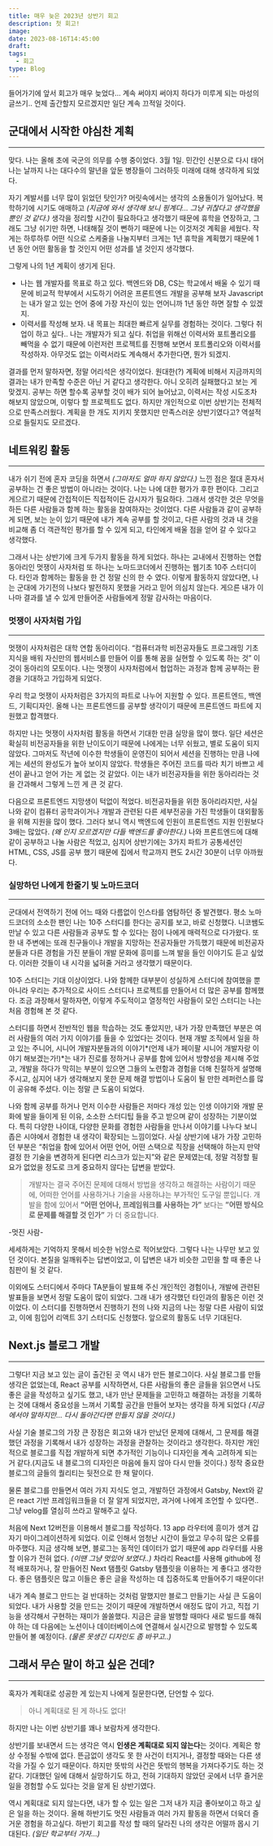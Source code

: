 ```yaml
---
title: 매우 늦은 2023년 상반기 회고
description: 첫 회고!
image:
date: 2023-08-16T14:45:00
draft:
tags:
  - 회고
type: Blog
---
```


들어가기에 앞서 회고가 매우 늦었다… 계속 써야지 써야지 하다가 미루게 되는 마성의 글쓰기.. 언제 출간할지 모르겠지만 일단 계속 끄적일 것이다.

## 군대에서 시작한 야심찬 계획

---

맞다. 나는 올해 초에 국군의 의무를 수행 중이었다. 3월 1일. 민간인 신분으로 다시 태어나는 날까지 나는 대다수의 말년을 앞둔 병장들이 그러하듯 미래에 대해 생각하게 되었다.

자기 계발서를 너무 많이 읽었던 탓인가? 머릿속에서는 생각의 소용돌이가 일어났다. 복학하기에 시기도 애매하고 *(지금에 와서 생각해 보니 핑계다… 그냥 귀찮다고 생각했을 뿐인 것 같다.)* 생각을 정리할 시간이 필요하다고 생각했기 때문에 휴학을 연장하고, 그래도 그냥 쉬기만 하면, 나태해질 것이 뻔하기 때문에 나는 이것저것 계획을 세웠다. 작게는 하루하루 어떤 식으로 스케줄을 나눌지부터 크게는 1년 휴학을 계획했기 때문에 1년 동안 어떤 활동을 할 것인지 어떤 성과를 낼 것인지 생각했다.

그렇게 나의 1년 계획이 생기게 된다.

- 나는 웹 개발자를 목표로 하고 있다. 백엔드와 DB, CS는 학교에서 배울 수 있기 때문에 비교적 학부에서 시도하기 어려운 프론트엔드 개발을 공부해 보자 Javascript는 내가 알고 있는 언어 중에 가장 자신이 있는 언어니까 1년 동안 하면 잘할 수 있겠지.
- 이력서를 작성해 보자. 내 목표는 최대한 빠르게 실무를 경험하는 것이다. 그렇다 취업이 하고 싶다.. 나는 개발자가 되고 싶다. 취업을 위해선 이력서와 포트폴리오를 빼먹을 수 없기 때문에 이런저런 프로젝트를 진행해 보면서 포트폴리오와 이력서를 작성하자. 아무것도 없는 이력서라도 계속해서 추가한다면, 뭔가 되겠지.

결과를 먼저 말하자면, 정말 어리석은 생각이었다. 원대한(?) 계획에 비해서 지금까지의 결과는 내가 만족할 수준은 아닌 거 같다고 생각한다. 아니 오히려 실패했다고 보는 게 맞겠지. 공부는 하면 할수록 공부할 것이 배가 되어 늘어났고, 이력서는 작성 시도조차 해보지 않았으며, 이렇다 할 프로젝트도 없다. 하지만 개인적으로 이번 상반기는 전체적으로 만족스러웠다. 계획을 한 개도 지키지 못했지만 만족스러운 상반기였다고? 역설적으로 들릴지도 모르겠다.

## 네트워킹 활동

---

내가 쉬기 전에 혼자 코딩을 하면서 *(그마저도 얼마 하지 않았다.)* 느낀 점은 절대 혼자서 공부하는 건 좋은 방법이 아니라는 것이다. 나는 나에 대한 평가가 후한 편이다. 그리고 게으르기 때문에 간접적이든 직접적이든 감시자가 필요하다. 그래서 생각한 것은 무엇을 하든 다른 사람들과 함께 하는 활동을 참여하자는 것이었다. 다른 사람들과 같이 공부하게 되면, 보는 눈이 있기 때문에 내가 계속 공부를 할 것이고, 다른 사람의 것과 내 것을 비교해 좀 더 객관적인 평가를 할 수 있게 되고, 타인에게 배울 점을 얻어 갈 수 있다고 생각했다.

그래서 나는 상반기에 크게 두가지 활동을 하게 되었다. 하나는 교내에서 진행하는 연합 동아리인 멋쟁이 사자처럼 또 하나는 노마드코더에서 진행하는 웹기초 10주 스터디이다. 타인과 함께하는 활동을 한 건 정말 신의 한 수 였다. 이렇게 활동하지 않았다면, 나는 군대에 가기전의 나보다 발전하지 못했을 거라고 믿어 의심치 않는다. 게으른 내가 이나마 결과를 낼 수 있게 만들어준 사람들에게 정말 감사하는 마음이다.

### 멋쟁이 사자처럼 가입

---

멋쟁이 사자처럼은 대학 연합 동아리이다. “컴퓨터과학 비전공자들도 프로그래밍 기초 지식을 배워 자신만의 웹서비스를 만들어 이를 통해 꿈을 실현할 수 있도록 하는 것” 이것이 동아리의 모토이다. 나는 멋쟁이 사자처럼에서 협업하는 과정과 함께 공부하는 환경을 기대하고 가입하게 되었다.

우리 학교 멋쟁이 사자처럼은 3가지의 파트로 나누어 지원할 수 있다. 프론트엔드, 백엔드, 기획디자인. 올해 나는 프론트엔드를 공부할 생각이기 때문에 프론트엔드 파트에 지원했고 합격했다.

하지만 나는 멋쟁이 사자처럼 활동을 하면서 기대한 만큼 실망을 많이 했다. 일단 세션은 확실히 비전공자들을 위한 난이도이기 때문에 나에게는 너무 쉬웠고, 별로 도움이 되지 않았다. 그마저도 작년에 이수한 학생들이 운영진이 되어서 세션을 진행하는 만큼 나에게는 세션의 완성도가 높아 보이지 않았다. 학생들은 주어진 코드를 따라 치기 바쁘고 세션이 끝나고 얻어 가는 게 없는 것 같았다. 이는 내가 비전공자들을 위한 동아리라는 것을 간과해서 그렇게 느낀 게 큰 것 같다.

다음으로 프론트엔드 지망생이 턱없이 적었다. 비전공자들을 위한 동아리라지만, 사실 나와 같이 컴퓨터 공학과이거나 개발과 관련된 다른 세부전공을 가진 학생들이 대외활동을 위해 지원을 많이 했다. 그러다 보니 역시 백엔드에 인원이 프론트엔드 지원 인원보다 3배는 많았다. *(왜 인지 모르겠지만 다들 백엔드를 좋아한다.)* 나와 프론트엔드에 대해 같이 공부하고 나눌 사람은 적었고, 심지어 상반기에는 3가지 파트가 공통세션인 HTML, CSS, JS를 공부 했기 때문에 집에서 학교까지 편도 2시간 30분이 너무 아까웠다.

### 실망하던 나에게 한줄기 빛 노마드코더

---

군대에서 전역하기 전에 어느 때와 다름없이 인스타를 염탐하던 중 발견했다. 평소 노마드코더의 소소한 팬인 나는 10주 스터디를 한다는 공지를 보고, 바로 신청했다. 니코쌤도 만날 수 있고 다른 사람들과 공부도 할 수 있다는 점이 나에게 매력적으로 다가왔다. 또한 내 주변에는 또래 친구들이나 개발을 지망하는 전공자들만 가득했기 때문에 비전공자분들과 다른 경험을 가진 분들이 개발 문화에 흥미를 느껴 발을 들인 이야기도 듣고 싶었다. 이러한 것들이 내 시각을 넓혀줄 거라고 생각했기 때문이다.

10주 스터디는 기대 이상이었다. 나와 함께한 대부분이 성실하게 스터디에 참여했을 뿐 아니라 우리는 추가적으로 사이드 스터디나 프로젝트를 만들어서 더 많은 공부를 함께했다. 조금 과장해서 말하자면, 이렇게 주도적이고 열정적인 사람들이 모인 스터디는 나는 처음 경험해 본 것 같다.

스터디를 하면서 전반적인 웹을 학습하는 것도 좋았지만, 내가 가장 만족했던 부분은 여러 사람들의 여러 가지 이야기를 들을 수 있었다는 것이다. 현재 개발 조직에서 일을 하고 있는 주니어, 시니어 개발자분들과의 이야기*(언제 내가 페이팔 시니어 개발자랑 이야기 해보겠는가!)*는 내가 진로를 정하거나 공부를 함에 있어서 방향성을 제시해 주었고, 개발을 하다가 막히는 부분이 있으면 그들의 노련함과 경험을 더해 친절하게 설명해 주시고, 심지어 내가 생각해보지 못한 문제 해결 방법이나 도움이 될 만한 레퍼런스를 많이 공유해 주셨다. 이는 정말 큰 도움이 되었다.

나와 함께 공부를 하거나 먼저 이수한 사람들은 저마다 개성 있는 인생 이야기와 개발 문화에 발을 들이게 된 이유, 소소한 스터디팁 들을 주고 받으며 같이 성장하는 기분이었다. 특히 다양한 나이대, 다양한 문화를 경험한 사람들을 만나서 이야기를 나누다 보니 좁은 시야에서 경험한 내 생각이 확장되는 느낌이었다. 사실 상반기에 내가 가장 고민하던 부분은 “취업을 함에 있어서 어떤 언어, 어떤 스택으로 직장을 선택해야 하는지 만약 결정 한 기술을 변경하게 된다면 리스크가 있는지”와 같은 문제였는데, 정말 걱정할 필요가 없었을 정도로 크게 중요하지 않다는 답변을 받았다.

> 개발자는 결국 주어진 문제에 대해서 방법을 생각하고 해결하는 사람이기 때문에, 어떠한 언어를 사용하거나 기술을 사용하냐는 부가적인 도구일 뿐입니다. 개발을 함에 있어서 **”어떤 언어나, 프레임워크를 사용하는 가”** 보다는 **”어떤 방식으로 문제를 해결할 것 인가”** 가 더 중요합니다.

-멋진 사람-

세세하게는 기억하지 못해서 비슷한 뉘앙스로 적어보았다. 그렇다 나는 나무만 보고 있던 것이다. 본질을 일깨워주는 답변이었고, 이 답변은 내가 비슷한 고민을 할 때 좋은 나침판이 될 것 같다.

이외에도 스터디에서 주마다 TA분들이 발표해 주신 개인적인 경험이나, 개발에 관련된 발표들을 보면서 정말 도움이 많이 되었다. 그래 내가 생각했던 타인과의 활동은 이런 것이었다. 이 스터디를 진행하면서 진행하기 전의 나와 지금의 나는 정말 다른 사람이 되었고, 이에 힘입어 리액트 3기 스터디도 신청했다. 앞으로의 활동도 너무 기대된다.

## Next.js 블로그 개발

---

그렇다! 지금 보고 있는 글이 출간된 곳 역시 내가 만든 블로그이다. 사실 블로그를 만들 생각은 없었는데, React 공부를 시작하면서, 다른 사람들의 좋은 글들을 읽으면서 나도 좋은 글을 작성하고 싶기도 했고, 내가 만난 문제들을 고민하고 해결하는 과정을 기록하는 것에 대해서 중요성을 느껴서 기록할 공간을 만들어 보자는 생각을 하게 되었다 *(지금에서야 말하지만… 다시 돌아간다면 만들지 않을 것이다.)*

사실 기술 블로그의 가장 큰 장점은 회고와 내가 만났던 문제에 대해서, 그 문제를 해결했던 과정을 기록해서 내가 성장하는 과정을 관찰하는 것이라고 생각한다. 하지만 개인적으로 블로그를 직접 개발하게 되면 추가적인 기능이나 디자인을 계속 고려하게 되는 거 같다.(지금도 내 블로그의 디자인은 마음에 들지 않아 다시 만들 것이다.) 정작 중요한 블로그의 글들의 퀄리티는 뒷전으로 한 채 말이다.

물론 블로그를 만들면서 여러 가지 지식도 얻고, 개발하던 과정에서 Gatsby, Next와 같은 react 기반 프레임워크들을 더 잘 알게 되었지만, 과거에 나에게 조언할 수 있다면.. 그냥 velog를 열심히 쓰라고 말해주고 싶다.

처음에 Next 12버전을 이용해서 블로그를 작성하다. 13 app 라우터에 흥미가 생겨 갑자기 마이그레이션하게 되었다. 이로 인해서 엄청난 시간이 들었고 무수히 많은 오류를 마주했다. 지금 생각해 보면, 블로그는 동적인 데이터가 없기 때문에 app 라우터를 사용할 이유가 전혀 없다. *(이땐 그냥 멋있어 보였다..)* 차라리 React를 사용해 github에 정적 배포하거나, 잘 만들어진 Next 탬플릿 Gatsby 탬플릿을 이용하는 게 좋다고 생각한다. 좋은 탬플릿은 많고 이들은 좋은 글을 작성하는 데 집중하도록 만들어주기 때문이다!

내가 계속 블로그 만드는 걸 반대하는 것처럼 말했지만 블로그 만들기는 사실 큰 도움이 되었다. 내가 사용할 것을 만드는 것이기 때문에 개발하면서 애정도 많이 가고, 직접 기능을 생각해서 구현하는 재미가 쏠쏠했다. 지금은 글을 발행할 때마다 새로 빌드를 해줘야 하는 데 다음에는 노션이나 데이터베이스에 연결해서 실시간으로 발행할 수 있도록 만들어 볼 예정이다. *(물론 못생긴 디자인도 좀 바꾸고..)*

## 그래서 무슨 말이 하고 싶은 건데?

---

혹자가 계획대로 성공한 게 있는지 나에게 질문한다면, 단언할 수 있다.

> 아니 계획대로 된 게 하나도 없다!

하지만 나는 이번 상반기를 꽤나 보람차게 생각한다.

상반기를 보내면서 드는 생각은 역시 **인생은 계획대로 되지 않는다**는 것이다. 계획은 항상 수정될 수밖에 없다. 뜬금없이 생각도 못 한 사건이 터지거나, 결정할 때와는 다른 생각을 가질 수 있기 때문이다. 하지만 뜻밖의 사건은 뜻밖의 행복을 가져다주기도 하는 것 같다. 기대했던 일에 대해서 실망하기도 하고, 전혀 기대하지 않았던 곳에서 너무 즐거운 일을 경험할 수도 있다는 것을 알게 된 상반기였다.

역시 계획대로 되지 않는다면, 내가 할 수 있는 일은 그저 내가 지금 좋아보이고 하고 싶은 일을 하는 것이다. 올해 하반기도 멋진 사람들과 여러 가지 활동을 하면서 더욱더 즐거운 경험을 하고싶다. 하반기 회고를 작성 할 때의 달라진 나의 생각은 어떨까 몹시 기대된다. *(일단 학교부터 가자…)*
